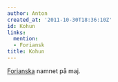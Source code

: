 ```yaml
---
author: Anton
created_at: '2011-10-30T18:36:10Z'
id: Kohun
links:
  mention:
  - Foriansk
title: Kohun
---
```


[Forianska] namnet på maj.

  [Forianska]: Foriansk
